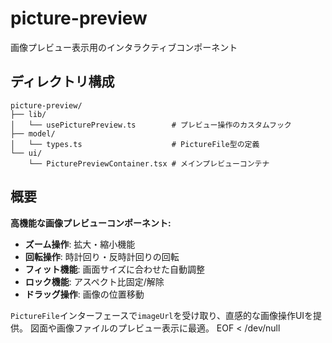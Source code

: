 # picture-preview

画像プレビュー表示用のインタラクティブコンポーネント

## ディレクトリ構成

```
picture-preview/
├── lib/
│   └── usePicturePreview.ts        # プレビュー操作のカスタムフック
├── model/
│   └── types.ts                    # PictureFile型の定義
└── ui/
    └── PicturePreviewContainer.tsx # メインプレビューコンテナ
```

## 概要

**高機能な画像プレビューコンポーネント:**
- **ズーム操作**: 拡大・縮小機能
- **回転操作**: 時計回り・反時計回りの回転
- **フィット機能**: 画面サイズに合わせた自動調整
- **ロック機能**: アスペクト比固定/解除
- **ドラッグ操作**: 画像の位置移動

`PictureFile`インターフェースで`imageUrl`を受け取り、直感的な画像操作UIを提供。
図面や画像ファイルのプレビュー表示に最適。
EOF < /dev/null